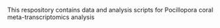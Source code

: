 This respository contains data and analysis scripts for Pocillopora coral meta-transcriptomics analysis
